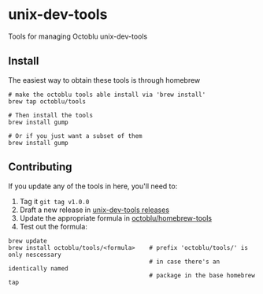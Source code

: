# unix-dev-tools

Tools for managing Octoblu unix-dev-tools

## Install

The easiest way to obtain these tools is through homebrew

```shell
# make the octoblu tools able install via 'brew install'
brew tap octoblu/tools

# Then install the tools
brew install gump

# Or if you just want a subset of them
brew install gump
```

## Contributing

If you update any of the tools in here, you'll need to:

1. Tag it `git tag v1.0.0`
2. Draft a new release in [unix-dev-tools releases](https://github.com/octoblu/unix-dev-tools/releases)
3. Update the appropriate formula in  [octoblu/homebrew-tools](https://github.com/octoblu/homebrew-tools)
4. Test out the formula:

```shell
brew update
brew install octoblu/tools/<formula>    # prefix 'octoblu/tools/' is only nescessary
                                        # in case there's an identically named
                                        # package in the base homebrew tap
```
